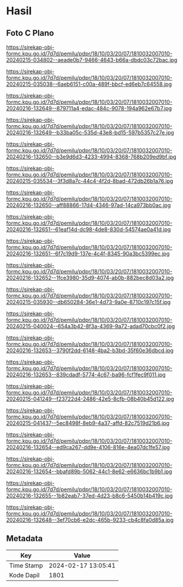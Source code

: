 # Hasil

## Foto C Plano

https://sirekap-obj-formc.kpu.go.id/7d7d/pemilu/pdpr/18/10/03/20/07/1810032007010-20240215-034802--aeade0b7-9466-4643-b66a-dbdc03c72bac.jpg

https://sirekap-obj-formc.kpu.go.id/7d7d/pemilu/pdpr/18/10/03/20/07/1810032007010-20240215-035038--6aeb6151-c00a-489f-bbcf-ed6eb7c64558.jpg

https://sirekap-obj-formc.kpu.go.id/7d7d/pemilu/pdpr/18/10/03/20/07/1810032007010-20240216-132649--879711a4-edac-484c-9078-194a962e67b7.jpg

https://sirekap-obj-formc.kpu.go.id/7d7d/pemilu/pdpr/18/10/03/20/07/1810032007010-20240216-132649--b33ba05c-535d-43e8-bd15-597b5357c27e.jpg

https://sirekap-obj-formc.kpu.go.id/7d7d/pemilu/pdpr/18/10/03/20/07/1810032007010-20240216-132650--b3e9d6d3-4233-4994-8368-768b209ed9bf.jpg

https://sirekap-obj-formc.kpu.go.id/7d7d/pemilu/pdpr/18/10/03/20/07/1810032007010-20240215-035534--3f3d8a7c-44c4-4f2d-8bad-472db26b1a76.jpg

https://sirekap-obj-formc.kpu.go.id/7d7d/pemilu/pdpr/18/10/03/20/07/1810032007010-20240216-132650--aff88866-17d4-4346-97ad-14ca973bb0ac.jpg

https://sirekap-obj-formc.kpu.go.id/7d7d/pemilu/pdpr/18/10/03/20/07/1810032007010-20240216-132651--61eaf14d-dc98-4de8-830d-54574ae0a41d.jpg

https://sirekap-obj-formc.kpu.go.id/7d7d/pemilu/pdpr/18/10/03/20/07/1810032007010-20240216-132651--6f7c19d9-137e-4c4f-8345-90a3bc5399ec.jpg

https://sirekap-obj-formc.kpu.go.id/7d7d/pemilu/pdpr/18/10/03/20/07/1810032007010-20240216-132652--1fce3980-35d9-4074-ab0b-882bec8d03a2.jpg

https://sirekap-obj-formc.kpu.go.id/7d7d/pemilu/pdpr/18/10/03/20/07/1810032007010-20240215-035930--db650284-36e1-4d73-9a0e-8710c197c15f.jpg

https://sirekap-obj-formc.kpu.go.id/7d7d/pemilu/pdpr/18/10/03/20/07/1810032007010-20240215-040024--654a3b42-8f3a-4369-9a72-adad70cbc0f2.jpg

https://sirekap-obj-formc.kpu.go.id/7d7d/pemilu/pdpr/18/10/03/20/07/1810032007010-20240216-132653--3790f2dd-6148-4ba2-b3bd-35f60e36dbcd.jpg

https://sirekap-obj-formc.kpu.go.id/7d7d/pemilu/pdpr/18/10/03/20/07/1810032007010-20240216-132653--839cdadf-5774-4c67-ba96-fcf1fec9f011.jpg

https://sirekap-obj-formc.kpu.go.id/7d7d/pemilu/pdpr/18/10/03/20/07/1810032007010-20240215-041249--f23722d4-2486-42e5-8cfb-08b40b45d122.jpg

https://sirekap-obj-formc.kpu.go.id/7d7d/pemilu/pdpr/18/10/03/20/07/1810032007010-20240215-041437--5ec8498f-8eb9-4a37-affd-82c7519d21b6.jpg

https://sirekap-obj-formc.kpu.go.id/7d7d/pemilu/pdpr/18/10/03/20/07/1810032007010-20240216-132654--ed9ca267-dd9e-4106-816e-4ea07dc1fe57.jpg

https://sirekap-obj-formc.kpu.go.id/7d7d/pemilu/pdpr/18/10/03/20/07/1810032007010-20240216-132654--bbafd89b-5062-44c1-8e62-e6636bc1b9b1.jpg

https://sirekap-obj-formc.kpu.go.id/7d7d/pemilu/pdpr/18/10/03/20/07/1810032007010-20240216-132655--1b82eab7-37ed-4d23-b8c6-5450b14b419c.jpg

https://sirekap-obj-formc.kpu.go.id/7d7d/pemilu/pdpr/18/10/03/20/07/1810032007010-20240216-132648--3ef70cb6-e2dc-465b-9233-cb4c8fa0d85a.jpg


## Metadata

| Key        | Value               |
| ---------- | ------------------- |
| Time Stamp | 2024-02-17 13:05:41 |
| Kode Dapil | 1801                |



